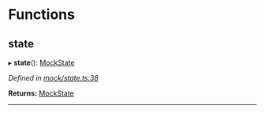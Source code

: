 

# Functions

<a id="state"></a>

##  state

▸ **state**(): [MockState](_mock_types_d_.md#mockstate)

*Defined in [mock/state.ts:38](https://github.com/polkadot-js/api/blob/605f11d/packages/api-provider/src/mock/state.ts#L38)*

**Returns:** [MockState](_mock_types_d_.md#mockstate)

___

